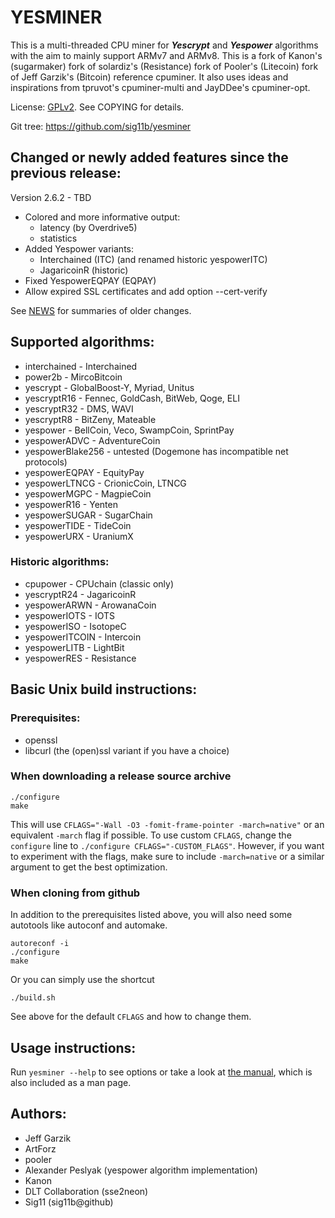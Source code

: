 # YESMINER

This is a multi-threaded CPU miner for ***Yescrypt*** and ***Yespower*** algorithms with the aim to mainly support ARMv7 and ARMv8. This is a fork of Kanon's (sugarmaker) fork of solardiz's (Resistance) fork of Pooler's (Litecoin) fork of Jeff Garzik's (Bitcoin) reference cpuminer. It also uses ideas and inspirations from tpruvot's cpuminer-multi and JayDDee's cpuminer-opt.

License:  [GPLv2](https://www.gnu.org/licenses/old-licenses/gpl-2.0.en.html).  See COPYING for details.

Git tree:  https://github.com/sig11b/yesminer

## Changed or newly added features since the previous release:

Version 2.6.2 - TBD

- Colored and more informative output:
  * latency (by Overdrive5)
  * statistics
- Added Yespower variants:
  * Interchained (ITC) (and renamed historic yespowerITC)
  * JagaricoinR (historic)
- Fixed YespowerEQPAY (EQPAY)
- Allow expired SSL certificates and add option --cert-verify

See [NEWS](NEWS) for summaries of older changes.

## Supported algorithms:

- interchained - Interchained
- power2b - MircoBitcoin
- yescrypt - GlobalBoost-Y, Myriad, Unitus
- yescryptR16 - Fennec, GoldCash, BitWeb, Qoge, ELI
- yescryptR32 - DMS, WAVI
- yescryptR8 - BitZeny, Mateable
- yespower - BellCoin, Veco, SwampCoin, SprintPay
- yespowerADVC - AdventureCoin
- yespowerBlake256 - untested (Dogemone has incompatible net protocols)
- yespowerEQPAY - EquityPay
- yespowerLTNCG - CrionicCoin, LTNCG
- yespowerMGPC - MagpieCoin
- yespowerR16 - Yenten
- yespowerSUGAR - SugarChain
- yespowerTIDE - TideCoin
- yespowerURX - UraniumX
### Historic algorithms:
- cpupower - CPUchain (classic only)
- yescryptR24 - JagaricoinR
- yespowerARWN - ArowanaCoin
- yespowerIOTS - IOTS
- yespowerISO - IsotopeC
- yespowerITCOIN - Intercoin
- yespowerLITB - LightBit
- yespowerRES - Resistance

## Basic Unix build instructions:

### Prerequisites:

- openssl
- libcurl (the (open)ssl variant if you have a choice)

### When downloading a release source archive
```
./configure
make
```
This will use `CFLAGS="-Wall -O3 -fomit-frame-pointer -march=native"` or an
equivalent `-march` flag if possible.
To use custom `CFLAGS`, change the `configure` line to `./configure CFLAGS="-CUSTOM_FLAGS"`.
However, if you want to experiment with the flags, make sure to include `-march=native` or a
similar argument to get the best optimization.

### When cloning from github

In addition to the prerequisites listed above, you will also need some autotools like autoconf and automake.
```
autoreconf -i
./configure
make
```

Or you can simply use the shortcut
```
./build.sh
```
See above for the default `CFLAGS` and how to change them.

## Usage instructions:

Run `yesminer --help` to see options or
take a look at [the manual](Manual.md), which is
also included as a man page.

## Authors:

- Jeff Garzik
- ArtForz
- pooler
- Alexander Peslyak (yespower algorithm implementation)
- Kanon
- DLT Collaboration (sse2neon)
- Sig11 (sig11b@github)
